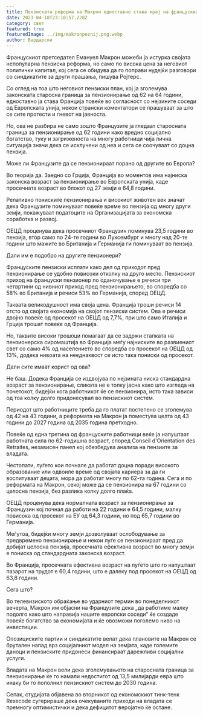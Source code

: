 ```yaml
---
title: Пензиската реформа на Макрон едноставно става крај на францускиот исклучок
date: 2023-04-18T23:10:57.228Z
category: свет
featured: true
featuredImage: ../img/makronpeznij.png.webp
author: Вардарски
---
```


Францускиот претседател Емануел Макрон можеби ја истурка својата непопуларна пензиска реформа, но само по висока цена за неговиот политички капитал, кој сега се обидува да го поправи нудејќи разговори со синдикатите за други прашања, пишува Ројтерс.

Со оглед на тоа што неговиот пензиски план, кој ја зголемува законската старосна граница за пензионирање од 62 на 64 години, едноставно ја става Франција повеќе во согласност со нејзините соседи од Европската унија, некои странски коментатори се прашуваат за што се сите протести и гневот на јавноста.

Но, ова не разбира не само зошто Французите ја гледаат старосната граница за пензионирање од 62 години како вредно социјално богатство, туку и загриженоста на многу работници чија лична ситуација значи дека се исклучени од неа и сега се соочуваат со доцна пензија.

Може ли Французите да се пензионираат порано од другите во Европа?

Во теорија да. Заедно со Грција, Франција во моментов има најниска законска возраст за пензионирање во Европската унија, каде просечната возраст во блокот од 27 земји е 64,8 години.

Релативно пониските пензионирања и високиот животен век значат дека Французите поминуваат повеќе време во пензија од многу други земји, покажуваат податоците на Организацијата за економска соработка и развој.

ОЕЦД проценува дека просечниот Французин поминува 23,5 години во пензија, втор само по 24-те години во Луксембург и многу над 20-те години што мажите во Британија и Германија ги поминуваат во пензија.

Дали им е подобро на другите пензионери?

Француските пензиски исплати како дел од приходот пред пензионирање се удобно повисоки отколку на друго место. Пензискиот приход на француски пензионер по оданочување е речиси три четвртини од нивниот приход пред пензионирањето, во споредба со 58% во Британија и речиси 53% во Германија, според ОЕЦД.

Таквата великодушност има своја цена. Франција троши речиси 14 отсто од својата економија на својот пензиски систем. Ова е речиси двојно повеќе од просекот на ОЕЦД од 7,7%, при што само Италија и Грција трошат повеќе од Франција.

Но, таквите високи трошоци помагаат да се задржи стапката на пензионерска сиромаштија во Франција меѓу најниските во развиениот свет со само 4% од населението во споредба со просекот на ОЕЦД од 13%, додека нивоата на нееднаквост се исто така пониски од просекот.

Дали сите имаат корист од ова?

Не баш. Додека Франција се издвојува по нејзината ниска стандардна возраст за пензионирање, сликата не е толку јасна како што изгледа на почетокот, бидејќи кога работникот ќе се пензионира, исто така зависи од тоа колку долго придонесувал во пензискиот систем.

Периодот што работниците треба да го платат постепено се зголемува од 42 на 43 години, а реформата на Макрон ја поместува целта од 43 години до 2027 година од 2035 година претходно.

Повеќе од една третина од француските работници веќе ја напуштаат работната сила по 62-годишна возраст, според Conseil d'Orientation des Retraites, независен панел кој обезбедува анализа на пензиите за владата.

Честопати, луѓето кои почнале да работат доцна поради високото образование или одвоиле време од својата кариера за да ги воспитуваат децата, мора да работат многу по 62-та година. Сега и по реформата на Макрон, секој може да се пензионира на 67 години со целосна пензија, без разлика колку долго плаќа.

ОЕЦД проценува дека нормалната возраст за пензионирање за Французин кој почнал да работи на 22 години е 64,5 години, малку повисока од просекот на ЕУ од 64,3 години, но под 65,7 години во Германија.

Меѓутоа, бидејќи многу земји дозволуваат ослободување за предвремено пензионирање и некои луѓе се пензионираат пред да добијат целосна пензија, просечната ефективна возраст во многу земји е пониска од стандардната законска возраст.

Во Франција, просечната ефективна возраст на луѓето што го напуштаат пазарот на трудот е 60,4 години, што е далеку под просекот на ОЕЦД од 63,8 години.

Сега што?

Во телевизиското обраќање во ударниот термин во понеделникот вечерта, Макрон им објасни на Французите дека „да работиме малку подолго како што направија нашите европски соседи“ ќе создаде повеќе богатство за економијата и ќе овозможи поголемо ниво на инвестиции.

Опозициските партии и синдикатите велат дека плановите на Макрон се брутален напад врз социјалниот модел на земјата, каде големите даноци и пензиските придонеси финансираат дарежливи социјални услуги.

Владата на Макрон вели дека зголемувањето на старосната граница за пензионирање ќе го намали недостигот од 13,5 милијарди евра што инаку би го пополнил пензискиот систем до 2030 година.

Сепак, студијата објавена во вторникот од економскиот тинк-тенк Rexecode сугерираше дека очекуваните приходи на владата се премногу оптимистички и дека дефицитот веројатно ќе остане.
